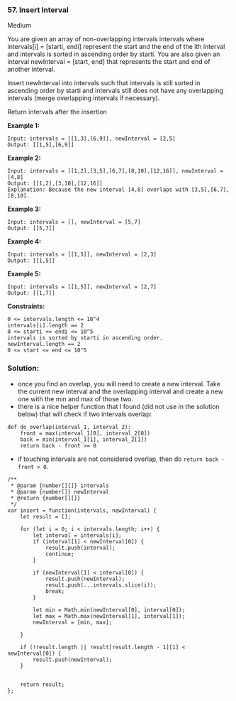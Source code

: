 ### 57. Insert Interval
Medium

You are given an array of non-overlapping intervals intervals where intervals[i] = [starti, endi] represent the start and the end of the ith interval and intervals is sorted in ascending order by starti. You are also given an interval newInterval = [start, end] that represents the start and end of another interval.

Insert newInterval into intervals such that intervals is still sorted in ascending order by starti and intervals still does not have any overlapping intervals (merge overlapping intervals if necessary).

Return intervals after the insertion

**Example 1:**
```
Input: intervals = [[1,3],[6,9]], newInterval = [2,5]
Output: [[1,5],[6,9]]
```

**Example 2:**
```
Input: intervals = [[1,2],[3,5],[6,7],[8,10],[12,16]], newInterval = [4,8]
Output: [[1,2],[3,10],[12,16]]
Explanation: Because the new interval [4,8] overlaps with [3,5],[6,7],[8,10].
```

**Example 3:**
```
Input: intervals = [], newInterval = [5,7]
Output: [[5,7]]
```

**Example 4:**
```
Input: intervals = [[1,5]], newInterval = [2,3]
Output: [[1,5]]
```

**Example 5:**
```
Input: intervals = [[1,5]], newInterval = [2,7]
Output: [[1,7]]
``` 

**Constraints:**
```
0 <= intervals.length <= 10^4
intervals[i].length == 2
0 <= starti <= endi <= 10^5
intervals is sorted by starti in ascending order.
newInterval.length == 2
0 <= start <= end <= 10^5
```

### Solution:
- once you find an overlap, you will need to create a new interval. Take the current new interval and the overlapping interval and create a new one with the min and max
of those two.
- there is a nice helper function that I found (did not use in the solution below) that will check if two intervals overlap:
```
def do_overlap(interval_1, interval_2):
    front = max(interval_1[0], interval_2[0])
    back = min(interval_1[1], interval_2[1])
    return back - front >= 0 
```
- if touching intervals are not considered overlap, then do `return back - front > 0`.

```
/**
 * @param {number[][]} intervals
 * @param {number[]} newInterval
 * @return {number[][]}
 */
var insert = function(intervals, newInterval) {
    let result = [];
    
    for (let i = 0; i < intervals.length; i++) {
        let interval = intervals[i];
        if (interval[1] < newInterval[0]) {
            result.push(interval);
            continue;
        }
        
        if (newInterval[1] < interval[0]) {
            result.push(newInterval);
            result.push(...intervals.slice(i));
            break;
        }
        
        let min = Math.min(newInterval[0], interval[0]);
        let max = Math.max(newInterval[1], interval[1]);
        newInterval = [min, max];
        
    }
    
    if (!result.length || result[result.length - 1][1] < newInterval[0]) {
        result.push(newInterval);
    }
    
    
    return result;
};
```
